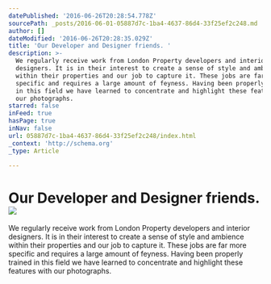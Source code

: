 ```yaml
---
datePublished: '2016-06-26T20:28:54.778Z'
sourcePath: _posts/2016-06-01-05887d7c-1ba4-4637-86d4-33f25ef2c248.md
author: []
dateModified: '2016-06-26T20:28:35.029Z'
title: 'Our Developer and Designer friends. '
description: >-
  We regularly receive work from London Property developers and interior
  designers. It is in their interest to create a sense of style and ambience
  within their properties and our job to capture it. These jobs are far more
  specific and requires a large amount of feyness. Having been properly trained
  in this field we have learned to concentrate and highlight these features with
  our photographs. 
starred: false
inFeed: true
hasPage: true
inNav: false
url: 05887d7c-1ba4-4637-86d4-33f25ef2c248/index.html
_context: 'http://schema.org'
_type: Article

---
```

# Our Developer and Designer friends. ![](https://s3-us-west-2.amazonaws.com/the-grid-img/p/7c92adc669972f9d1f836ce6e6bfe601c932a241.jpg)

We regularly receive work from London Property developers and interior designers. It is in their interest to create a sense of style and ambience within their properties and our job to capture it. These jobs are far more specific and requires a large amount of feyness. Having been properly trained in this field we have learned to concentrate and highlight these features with our photographs.
